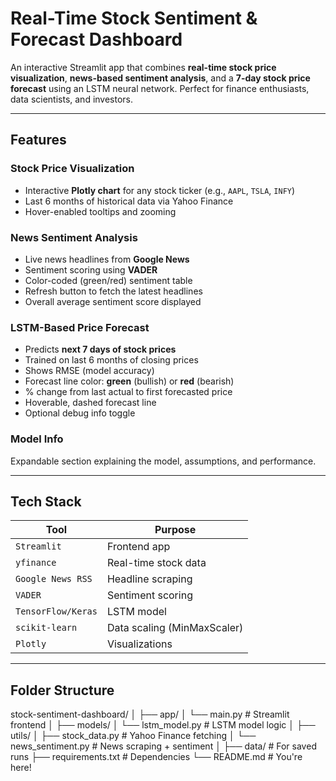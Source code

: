 # Real-Time Stock Sentiment & Forecast Dashboard

An interactive Streamlit app that combines **real-time stock price visualization**, **news-based sentiment analysis**, and a **7-day stock price forecast** using an LSTM neural network. Perfect for finance enthusiasts, data scientists, and investors.

---

##  Features

###  Stock Price Visualization
- Interactive **Plotly chart** for any stock ticker (e.g., `AAPL`, `TSLA`, `INFY`)
- Last 6 months of historical data via Yahoo Finance
- Hover-enabled tooltips and zooming

###  News Sentiment Analysis
- Live news headlines from **Google News**
- Sentiment scoring using **VADER**
- Color-coded (green/red) sentiment table
- Refresh button to fetch the latest headlines
- Overall average sentiment score displayed

###  LSTM-Based Price Forecast
- Predicts **next 7 days of stock prices**
- Trained on last 6 months of closing prices
- Shows RMSE (model accuracy)
- Forecast line color: **green** (bullish) or **red** (bearish)
- % change from last actual to first forecasted price
- Hoverable, dashed forecast line
- Optional debug info toggle

###  Model Info
Expandable section explaining the model, assumptions, and performance.

---



##  Tech Stack

| Tool | Purpose |
|------|---------|
| `Streamlit` | Frontend app |
| `yfinance` | Real-time stock data |
| `Google News RSS` | Headline scraping |
| `VADER` | Sentiment scoring |
| `TensorFlow/Keras` | LSTM model |
| `scikit-learn` | Data scaling (MinMaxScaler) |
| `Plotly` | Visualizations |

---

##  Folder Structure

stock-sentiment-dashboard/
│
├── app/
│ └── main.py # Streamlit frontend
│
├── models/
│ └── lstm_model.py # LSTM model logic
│
├── utils/
│ ├── stock_data.py # Yahoo Finance fetching
│ └── news_sentiment.py # News scraping + sentiment
│
├── data/ #  For saved runs
├── requirements.txt # Dependencies
└── README.md # You're here!

